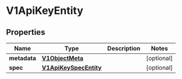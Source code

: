 # V1ApiKeyEntity

## Properties
Name | Type | Description | Notes
------------ | ------------- | ------------- | -------------
**metadata** | [**V1ObjectMeta**](V1ObjectMeta.md) |  |  [optional]
**spec** | [**V1ApiKeySpecEntity**](V1ApiKeySpecEntity.md) |  |  [optional]
